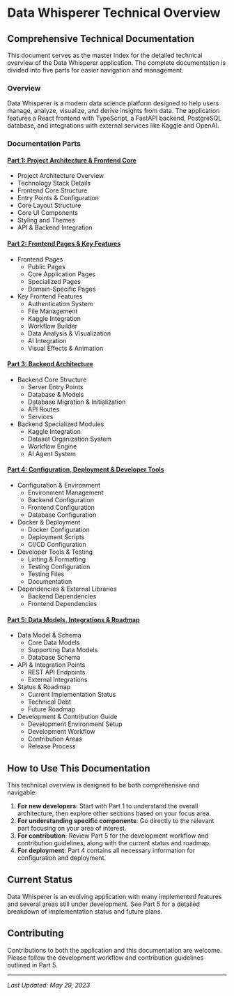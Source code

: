 # Data Whisperer Technical Overview

## Comprehensive Technical Documentation

This document serves as the master index for the detailed technical overview of the Data Whisperer application. The complete documentation is divided into five parts for easier navigation and management.

### Overview

Data Whisperer is a modern data science platform designed to help users manage, analyze, visualize, and derive insights from data. The application features a React frontend with TypeScript, a FastAPI backend, PostgreSQL database, and integrations with external services like Kaggle and OpenAI.

### Documentation Parts

#### [Part 1: Project Architecture & Frontend Core](./data_whisperer_overview_part1.md)
- Project Architecture Overview
- Technology Stack Details
- Frontend Core Structure
- Entry Points & Configuration
- Core Layout Structure
- Core UI Components
- Styling and Themes
- API & Backend Integration

#### [Part 2: Frontend Pages & Key Features](./data_whisperer_overview_part2.md)
- Frontend Pages
  - Public Pages
  - Core Application Pages
  - Specialized Pages
  - Domain-Specific Pages
- Key Frontend Features
  - Authentication System
  - File Management
  - Kaggle Integration
  - Workflow Builder
  - Data Analysis & Visualization
  - AI Integration
  - Visual Effects & Animation

#### [Part 3: Backend Architecture](./data_whisperer_overview_part3.md)
- Backend Core Structure
  - Server Entry Points
  - Database & Models
  - Database Migration & Initialization
  - API Routes
  - Services
- Backend Specialized Modules
  - Kaggle Integration
  - Dataset Organization System
  - Workflow Engine
  - AI Agent System

#### [Part 4: Configuration, Deployment & Developer Tools](./data_whisperer_overview_part4.md)
- Configuration & Environment
  - Environment Management
  - Backend Configuration
  - Frontend Configuration
  - Database Configuration
- Docker & Deployment
  - Docker Configuration
  - Deployment Scripts
  - CI/CD Configuration
- Developer Tools & Testing
  - Linting & Formatting
  - Testing Configuration
  - Testing Files
  - Documentation
- Dependencies & External Libraries
  - Backend Dependencies
  - Frontend Dependencies

#### [Part 5: Data Models, Integrations & Roadmap](./data_whisperer_overview_part5.md)
- Data Model & Schema
  - Core Data Models
  - Supporting Data Models
  - Database Schema
- API & Integration Points
  - REST API Endpoints
  - External Integrations
- Status & Roadmap
  - Current Implementation Status
  - Technical Debt
  - Future Roadmap
- Development & Contribution Guide
  - Development Environment Setup
  - Development Workflow
  - Contribution Areas
  - Release Process

## How to Use This Documentation

This technical overview is designed to be both comprehensive and navigable:

1. **For new developers**: Start with Part 1 to understand the overall architecture, then explore other sections based on your focus area.
2. **For understanding specific components**: Go directly to the relevant part focusing on your area of interest.
3. **For contribution**: Review Part 5 for the development workflow and contribution guidelines, along with the current status and roadmap.
4. **For deployment**: Part 4 contains all necessary information for configuration and deployment.

## Current Status

Data Whisperer is an evolving application with many implemented features and several areas still under development. See Part 5 for a detailed breakdown of implementation status and future plans.

## Contributing

Contributions to both the application and this documentation are welcome. Please follow the development workflow and contribution guidelines outlined in Part 5.

---

*Last Updated: May 29, 2023* 